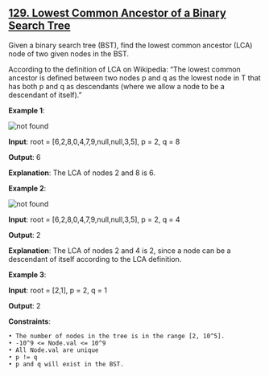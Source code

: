 <h2><a href="https://leetcode.com/problems/lowest-common-ancestor-of-a-binary-search-tree/description/">129. Lowest Common Ancestor of a Binary Search Tree</a></h2>

Given a binary search tree (BST), find the lowest common ancestor (LCA) node of two given nodes in the BST.

According to the definition of LCA on Wikipedia: “The lowest common ancestor is defined between two nodes p and q as the lowest node in T that has both p and q as descendants (where we allow a node to be a descendant of itself).”

**Example 1**:

<img src="https://assets.leetcode.com/uploads/2018/12/14/binarysearchtree_improved.png" alt="not found">

**Input**: root = [6,2,8,0,4,7,9,null,null,3,5], p = 2, q = 8

**Output**: 6

**Explanation**: The LCA of nodes 2 and 8 is 6.

**Example 2**:

<img src="https://assets.leetcode.com/uploads/2018/12/14/binarysearchtree_improved.png" alt="not found">

**Input**: root = [6,2,8,0,4,7,9,null,null,3,5], p = 2, q = 4

**Output**: 2

**Explanation**: The LCA of nodes 2 and 4 is 2, since a node can be a descendant of itself according to the LCA definition.

**Example 3**:

**Input**: root = [2,1], p = 2, q = 1

**Output**: 2


**Constraints**:

    • The number of nodes in the tree is in the range [2, 10^5].
    • -10^9 <= Node.val <= 10^9
    • All Node.val are unique
    • p != q
    • p and q will exist in the BST.